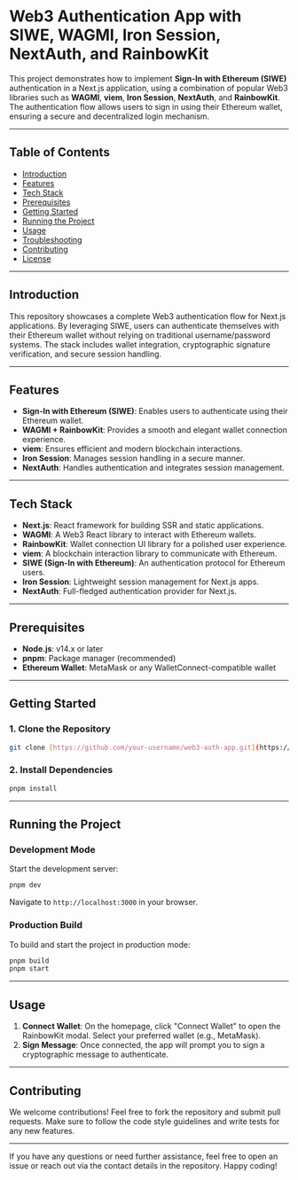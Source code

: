 # Web3 Authentication App with SIWE, WAGMI, Iron Session, NextAuth, and RainbowKit

This project demonstrates how to implement **Sign-In with Ethereum (SIWE)** authentication in a Next.js application, using a combination of popular Web3 libraries such as **WAGMI**, **viem**, **Iron Session**, **NextAuth**, and **RainbowKit**. The authentication flow allows users to sign in using their Ethereum wallet, ensuring a secure and decentralized login mechanism.

---

## Table of Contents

- [Introduction](#introduction)
- [Features](#features)
- [Tech Stack](#tech-stack)
- [Prerequisites](#prerequisites)
- [Getting Started](#getting-started)
- [Running the Project](#running-the-project)
- [Usage](#usage)
- [Troubleshooting](#troubleshooting)
- [Contributing](#contributing)
- [License](#license)

---

## Introduction

This repository showcases a complete Web3 authentication flow for Next.js applications. By leveraging SIWE, users can authenticate themselves with their Ethereum wallet without relying on traditional username/password systems. The stack includes wallet integration, cryptographic signature verification, and secure session handling.

---

## Features

- **Sign-In with Ethereum (SIWE)**: Enables users to authenticate using their Ethereum wallet.
- **WAGMI + RainbowKit**: Provides a smooth and elegant wallet connection experience.
- **viem**: Ensures efficient and modern blockchain interactions.
- **Iron Session**: Manages session handling in a secure manner.
- **NextAuth**: Handles authentication and integrates session management.

---

## Tech Stack

- **Next.js**: React framework for building SSR and static applications.
- **WAGMI**: A Web3 React library to interact with Ethereum wallets.
- **RainbowKit**: Wallet connection UI library for a polished user experience.
- **viem**: A blockchain interaction library to communicate with Ethereum.
- **SIWE (Sign-In with Ethereum)**: An authentication protocol for Ethereum users.
- **Iron Session**: Lightweight session management for Next.js apps.
- **NextAuth**: Full-fledged authentication provider for Next.js.

---

## Prerequisites

- **Node.js**: v14.x or later
- **pnpm**: Package manager (recommended)
- **Ethereum Wallet**: MetaMask or any WalletConnect-compatible wallet

---

## Getting Started

### 1. Clone the Repository

```bash
git clone [https://github.com/your-username/web3-auth-app.git](https://github.com/elyas-hanafi/wagmi-master.git)
```

### 2. Install Dependencies

```bash
pnpm install
```
---

## Running the Project

### Development Mode

Start the development server:

```bash
pnpm dev
```

Navigate to `http://localhost:3000` in your browser.

### Production Build

To build and start the project in production mode:

```bash
pnpm build
pnpm start
```

---

## Usage

1. **Connect Wallet**: On the homepage, click "Connect Wallet" to open the RainbowKit modal. Select your preferred wallet (e.g., MetaMask).
2. **Sign Message**: Once connected, the app will prompt you to sign a cryptographic message to authenticate.

---

## Contributing

We welcome contributions! Feel free to fork the repository and submit pull requests. Make sure to follow the code style guidelines and write tests for any new features.

---

If you have any questions or need further assistance, feel free to open an issue or reach out via the contact details in the repository. Happy coding!
